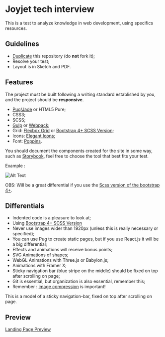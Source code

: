 
# Joyjet tech interview

This is a test to analyze knowledge in web development, using specifics resources.

## Guidelines

- [Duplicate](https://help.github.com/articles/duplicating-a-repository/) this repository (do **not** fork it);
- Resolve your test;
- Layout is in Sketch and PDF.

## Features

The project must be built following a writing standard established by you, and the project should be **responsive**.

 - [Pug/Jade](https://pugjs.org/api/getting-started.html) or HTML5 Pure;
 - CSS3;
 - SCSS;
 - [Gulp](https://gulpjs.com/) or [Webpack](https://webpack.js.org/);
 - Grid: [Flexbox Grid](https://github.com/hugeinc/flexboxgrid-sass) or [Bootstrap 4+ SCSS Version](https://getbootstrap.com/docs/4.0/getting-started/theming/);
 - Icons: [Elegant Icons](https://github.com/josephnle/elegant-icons);
 - Font: [Poppins](https://fonts.google.com/specimen/Poppins).
 
 You should document the components created for the site in some way, such as [Storybook](https://storybook.js.org/), feel free to choose the tool that best fits your test.

Example :

![Alt Text](images/story.gif)


OBS: Will be a great differential if you use the [Scss version of the bootstrap 4+](https://getbootstrap.com/docs/4.0/getting-started/theming/).

## Differentials

- Indented code is a pleasure to look at;
- Using [Bootstrap 4+ SCSS Version](https://getbootstrap.com/docs/4.0/getting-started/theming/)
- Never use images wider than 1920px (unless this is really necessary or specified);
- You can use Pug to create static pages, but if you use React.js it will be a big differential;
- Effects and animations will receive bonus points;
- SVG Animations of shapes;
- WebGL Animations with Three.js or Babylon.js;
- Animations with Framer X;
- Sticky navigation bar (blue stripe on the middle) should be fixed on top after scrolling on page;
- Git is essential, but organization is also essential, remember this;
- Remember : [image compression](https://tinypng.com/) is important\!

This is a model of a sticky navigation-bar, fixed on top after scrolling on page.

## Preview

[Landing Page Preview](http://iamaral.com.br/images/github/joyjet-tech-interview/layout-full-page.png)